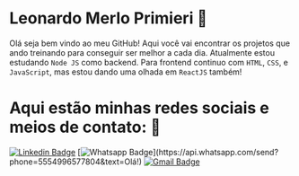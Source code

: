  # Leonardo Merlo Primieri :rocket:

Olá seja bem vindo ao meu GitHub! 
Aqui você vai encontrar os projetos que ando treinando para conseguir ser melhor a cada dia.
Atualmente estou estudando `Node JS` como backend. Para frontend continuo com `HTML`, `CSS`, e `JavaScript`, mas estou dando uma olhada em `ReactJS` também!

# Aqui estão minhas redes sociais e meios de contato: :iphone: 

[![Linkedin Badge](https://img.shields.io/badge/-LinkedIn-blue?style=flat-square&logo=Linkedin&logoColor=white&link=https://www.linkedin.com/in/leonardo-merlo-primieri-534211197/)](https://www.linkedin.com/in/leonardo-merlo-primieri-534211197/)
[![Whatsapp Badge](https://img.shields.io/badge/-Whatsapp-4CA143?style=flat-square&labelColor=4CA143&logo=whatsapp&logoColor=white&link=https://api.whatsapp.com/send?phone=5554996577804&text=Olá!)](https://api.whatsapp.com/send?phone=5554996577804&text=Olá!)
[![Gmail Badge](https://img.shields.io/badge/-Gmail-c14438?style=flat-square&logo=Gmail&logoColor=white&link=mailto:leo.primieri@gmail.com)](mailto:leo.primieri@gmail.com)





